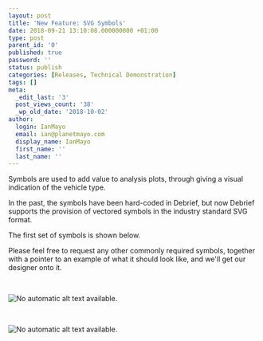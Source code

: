 ```yaml
---
layout: post
title: 'New Feature: SVG Symbols'
date: 2018-09-21 13:10:08.000000000 +01:00
type: post
parent_id: '0'
published: true
password: ''
status: publish
categories: [Releases, Technical Demonstration]
tags: []
meta:
  _edit_last: '3'
  post_views_count: '38'
  _wp_old_date: '2018-10-02'
author:
  login: IanMayo
  email: ian@planetmayo.com
  display_name: IanMayo
  first_name: ''
  last_name: ''
---
```

<p>Symbols are used to add value to analysis plots, through giving a visual indication of the vehicle type.</p>
<p>In the past, the symbols have been hard-coded in Debrief, but now Debrief supports the provision of vectored symbols in the industry standard SVG format.</p>
<p>The first set of symbols is shown below.</p>
<p>Please feel free to request any other commonly required symbols, together with a pointer to an example of what it should look like, and we'll get our designer onto it.</p>
<p>&nbsp;</p>

<p><img class="spotlight" src="#" alt="No automatic alt text available." aria-busy="true" /></p>
<p>&nbsp;</p>
<p><img class="spotlight" src="#" alt="No automatic alt text available." aria-busy="false" /></p>
